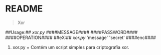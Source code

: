# README

> Xor 

##Usage:## _xor.py_ ####MESSAGE#### ####PASSWORD#### ####OPERATION####
##eX:## _xor.py_ 'message' 'secret' ####enc####

1. xor.py = Contém um script simples para criptografia xor.


